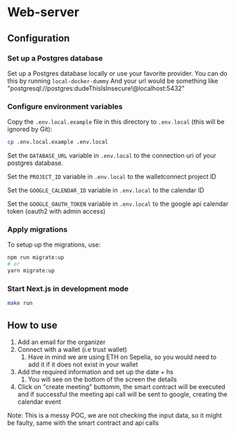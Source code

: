 # Web-server

## Configuration

### Set up a Postgres database

Set up a Postgres database locally or use your favorite provider. You can do this by running `local-docker-dummy` And your url would be something like "postgresql://postgres:dudeThisIsInsecure!@localhost:5432"

### Configure environment variables

Copy the `.env.local.example` file in this directory to `.env.local` (this will be ignored by Git):

```bash
cp .env.local.example .env.local
```

Set the `DATABASE_URL` variable in `.env.local` to the connection uri of your postgres database.

Set the `PROJECT_ID` variable in `.env.local` to the walletconnect project ID

Set the `GOOGLE_CALENDAR_ID` variable in `.env.local` to the calendar ID

Set the `GOOGLE_OAUTH_TOKEN` variable in `.env.local` to the google api calendar token (oauth2 with admin access)

### Apply migrations

To setup up the migrations, use:

```bash
npm run migrate:up
# or
yarn migrate:up
```

### Start Next.js in development mode

```bash
make run
```

## How to use

1. Add an email for the organizer
2. Connect with a wallet (i.e trust wallet)
   1. Have in mind we are using ETH on Sepelia, so you would need to add it if it does not exist in your wallet
3. Add the required information and set up the date + hs
   1. You will see on the bottom of the screen the details
4. Click on "create meeting" buttomm, the smart contract will be executed and if successful the meeting api call will be sent to google, creating the calendar event

Note: This is a messy POC, we are not checking the input data, so it might be faulty, same with the smart contract and api calls